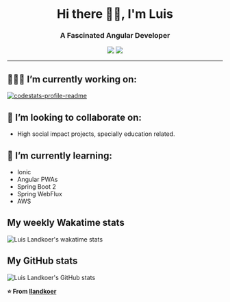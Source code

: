 <h1 align="center">Hi there 👋🏽, I'm Luis</h1>

<h3 align="center">A Fascinated Angular Developer</h3>

<div align="center">
  <a href="https://www.linkedin.com/in/luis-landkoer/"><img src="https://img.shields.io/badge/-LinkedIn-blue?style=flat&logo=Linkedin&logoColor=white"></a>
  <a href="https://github.com/llandkoer"><img src="https://img.shields.io/github/followers/llandkoer?style=social"></a>
</div>


---

## 👨🏽‍💻 I’m currently working on:

<a href="https://github.com/llandkoer/Amecity">
  <img align="middle" src="https://github-readme-stats.vercel.app/api/pin/?username=llandkoer&repo=bitcamp" alt="codestats-profile-readme" />
</a>


## 👯 I’m looking to collaborate on:

- High social impact projects, specially education related.


## 🌱 I’m currently learning:

- Ionic
- Angular PWAs
- Spring Boot 2
- Spring WebFlux
- AWS

## My weekly Wakatime stats

![Luis Landkoer's wakatime stats](https://github-readme-stats.vercel.app/api/wakatime?username=llandkoer)


## My GitHub stats

![Luis Landkoer's GitHub stats](https://github-readme-stats.vercel.app/api?username=llandkoer&hide=contribs,issues)


**⭐️ From [llandkoer](https://github.com/llandkoer)**
